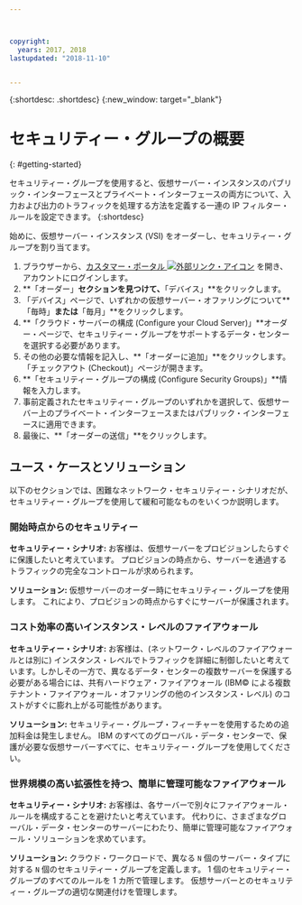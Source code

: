 ```yaml
---



copyright:
  years: 2017, 2018
lastupdated: "2018-11-10"


---
```


{:shortdesc: .shortdesc}
{:new_window: target="_blank"}

# セキュリティー・グループの概要
{: #getting-started}

セキュリティー・グループを使用すると、仮想サーバー・インスタンスのパブリック・インターフェースとプライベート・インターフェースの両方について、入力および出力のトラフィックを処理する方法を定義する一連の IP フィルター・ルールを設定できます。
{:shortdesc}

始めに、仮想サーバー・インスタンス (VSI) をオーダーし、セキュリティー・グループを割り当てます。

1. ブラウザーから、[カスタマー・ポータル ![外部リンク・アイコン](../../icons/launch-glyph.svg "外部リンク・アイコン")](https://control.softlayer.com/) を開き、アカウントにログインします。
2. **「オーダー」**セクションを見つけて、**「デバイス」**をクリックします。
3. 「デバイス」ページで、いずれかの仮想サーバー・オファリングについて**「毎時」**または**「毎月」**をクリックします。
4. **「クラウド・サーバーの構成 (Configure your Cloud Server)」**オーダー・ページで、セキュリティー・グループをサポートするデータ・センターを選択する必要があります。
5. その他の必要な情報を記入し、**「オーダーに追加」**をクリックします。 「チェックアウト (Checkout)」ページが開きます。
6. **「セキュリティー・グループの構成 (Configure Security Groups)」**情報を入力します。
7. 事前定義されたセキュリティー・グループのいずれかを選択して、仮想サーバー上のプライベート・インターフェースまたはパブリック・インターフェースに適用できます。
8. 最後に、**「オーダーの送信」**をクリックします。

## ユース・ケースとソリューション
以下のセクションでは、困難なネットワーク・セキュリティー・シナリオだが、セキュリティー・グループを使用して緩和可能なものをいくつか説明します。

### 開始時点からのセキュリティー
**セキュリティー・シナリオ:** お客様は、仮想サーバーをプロビジョンしたらすぐに保護したいと考えています。 プロビジョンの時点から、サーバーを通過するトラフィックの完全なコントロールが求められます。

**ソリューション:** 仮想サーバーのオーダー時にセキュリティー・グループを使用します。 これにより、プロビジョンの時点からすぐにサーバーが保護されます。

### コスト効率の高いインスタンス・レベルのファイアウォール
**セキュリティー・シナリオ:** お客様は、(ネットワーク・レベルのファイアウォールとは別に) インスタンス・レベルでトラフィックを詳細に制御したいと考えています。しかしその一方で、異なるデータ・センターの複数サーバーを保護する必要がある場合には、共有ハードウェア・ファイアウォール (IBM© による複数テナント・ファイアウォール・オファリングの他のインスタンス・レベル) のコストがすぐに膨れ上がる可能性があります。

**ソリューション:** セキュリティー・グループ・フィーチャーを使用するための追加料金は発生しません。 IBM のすべてのグローバル・データ・センターで、保護が必要な仮想サーバーすべてに、セキュリティー・グループを使用してください。

### 世界規模の高い拡張性を持つ、簡単に管理可能なファイアウォール
**セキュリティー・シナリオ:** お客様は、各サーバーで別々にファイアウォール・ルールを構成することを避けたいと考えています。 代わりに、さまざまなグローバル・データ・センターのサーバーにわたり、簡単に管理可能なファイアウォール・ソリューションを求めています。

**ソリューション:** クラウド・ワークロードで、異なる `N` 個のサーバー・タイプに対する `N` 個のセキュリティー・グループを定義します。 1 個のセキュリティー・グループのすべてのルールを 1 カ所で管理します。 仮想サーバーとのセキュリティー・グループの適切な関連付けを管理します。
